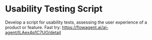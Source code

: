 # Usability Testing Script
Develop a script for usability tests, assessing the user experience of a product or feature.
Fast try: https://flowagent.ai/ai-agent/ILAex4p1C7UO/detail
